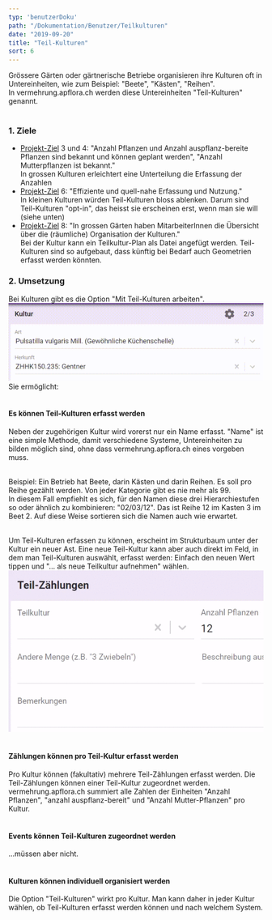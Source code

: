 ```yaml
---
typ: 'benutzerDoku'
path: "/Dokumentation/Benutzer/Teilkulturen"
date: "2019-09-20"
title: "Teil-Kulturen"
sort: 6
---
```


Grössere Gärten oder gärtnerische Betriebe organisieren ihre Kulturen oft in Untereinheiten, wie zum Beispiel: "Beete", "Kästen", "Reihen".<br/>
In vermehrung.apflora.ch werden diese Untereinheiten "Teil-Kulturen" genannt.<br/><br/>

### 1. Ziele
- [Projekt-Ziel](/Dokumentation/Benutzer/Ziele) 3 und 4: "Anzahl Pflanzen und Anzahl auspflanz-bereite Pflanzen sind bekannt und können geplant werden", "Anzahl Mutterpflanzen ist bekannt."<br/>
  In grossen Kulturen erleichtert eine Unterteilung die Erfassung der Anzahlen
- [Projekt-Ziel](/Dokumentation/Benutzer/Ziele) 6: "Effiziente und quell-nahe Erfassung und Nutzung."<br/>
  In kleinen Kulturen würden Teil-Kulturen bloss ablenken. Darum sind Teil-Kulturen "opt-in", das heisst sie erscheinen erst, wenn man sie will (siehe unten)
- [Projekt-Ziel](/Dokumentation/Benutzer/Ziele) 8: "In grossen Gärten haben MitarbeiterInnen die Übersicht über die (räumliche) Organisation der Kulturen."<br/>
  Bei der Kultur kann ein Teilkultur-Plan als Datei angefügt werden. Teil-Kulturen sind so aufgebaut, dass künftig bei Bedarf auch Geometrien erfasst werden könnten.

### 2. Umsetzung

Bei Kulturen gibt es die Option "Mit Teil-Kulturen arbeiten".<br/>
![Option "Mit Teil-Kulturen arbeiten"](_media/teilkultur_option.gif)<br/>
Sie ermöglicht:
<br/><br/>

#### Es können Teil-Kulturen erfasst werden
Neben der zugehörigen Kultur wird vorerst nur ein Name erfasst. "Name" ist eine simple Methode, damit verschiedene Systeme, Untereinheiten zu bilden möglich sind, ohne dass vermehrung.apflora.ch eines vorgeben muss.<br/><br/>

Beispiel: Ein Betrieb hat Beete, darin Kästen und darin Reihen. Es soll pro Reihe gezählt werden. Von jeder Kategorie gibt es nie mehr als 99.<br/>
In diesem Fall empfiehlt es sich, für den Namen diese drei Hierarchiestufen so oder ähnlich zu kombinieren: "02/03/12". Das ist Reihe 12 im Kasten 3 im Beet 2. Auf diese Weise sortieren sich die Namen auch wie erwartet.<br/><br/>

Um Teil-Kulturen erfassen zu können, erscheint im Strukturbaum unter der Kultur ein neuer Ast. Eine neue Teil-Kultur kann aber auch direkt im Feld, in dem man Teil-Kulturen auswählt, erfasst werden: Einfach den neuen Wert tippen und "... als neue Teilkultur aufnehmen" wählen.<br/>
![Direkt neue Teilkultur erstellen](_media/teilkultur_new.gif)
<br/><br/>

#### Zählungen können pro Teil-Kultur erfasst werden
Pro Kultur können (fakultativ) mehrere Teil-Zählungen erfasst werden. Die Teil-Zählungen können einer Teil-Kultur zugeordnet werden.<br/>
vermehrung.apflora.ch summiert alle Zahlen der Einheiten "Anzahl Pflanzen", "anzahl auspflanz-bereit" und "Anzahl Mutter-Pflanzen" pro Kultur.
<br/><br/>

#### Events können Teil-Kulturen zugeordnet werden
...müssen aber nicht.
<br/><br/>

#### Kulturen können individuell organisiert werden
Die Option "Teil-Kulturen" wirkt pro Kultur. Man kann daher in jeder Kultur wählen, ob Teil-Kulturen erfasst werden können und nach welchem System.